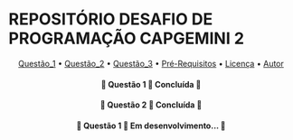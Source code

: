 # REPOSITÓRIO DESAFIO DE PROGRAMAÇÃO CAPGEMINI 2

<p align="center">
 <a href="#questao1">Questão_1</a> •
 <a href="#questao2">Questão_2</a> • 
 <a href="#questao3">Questão_3</a> • 
 <a href="#prerequisitos">Pré-Requisitos</a> • 
 <a href="#licenc-a">Licença</a> • 
 <a href="#autor">Autor</a>
</p>

<h4 align="center"> 
	🚧  Questão 1 🚀 Concluída  🚧
</h4>

<h4 align="center"> 
	🚧  Questão 2 🚀 Concluída  🚧
</h4>

<h4 align="center"> 
	🚧  Questão 1 🚀 Em desenvolvimento...  🚧
</h4>
